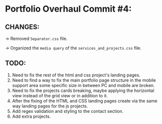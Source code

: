 # Portfolio Overhaul Commit #4:

## CHANGES:

→ Removed `Separator.css` file.

→ Organized the `media query` of the `services_and_projects.css` file.

## TODO:

1. Need to fix the rest of the html and css project's landing pages.
2. Need to find a way to fix the main portfolio page structure in the mobile support area some specific size in between PC and mobile are broken.
3. Need to fix the projects cards breaking, maybe applying the horizontal view instead of the grid view or in addition to it.
4. After the fixing of the HTML and CSS landing pages create via the same way landing pages for the js projects.
5. Add regex validation and styling to the contact section.
6. Add extra projects.
